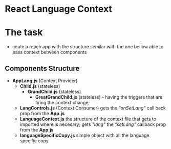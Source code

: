 # React Language Context

# The task
* ceate a reach app with the structure semilar with the one bellow able to pass context between components

## Components Structure
* __AppLang.js__ (Context Provider)
    * __Child.js__ (stateless)
        * __GrandChild.js__ (stateless)
            * __GreatGrandChild.js__ (stateless) - having the triggers that are firing the context change;
    * __LangControls.js__ (Context Consumer)  gets the _"onSetLang"_ call back prop from the __App.js__
    * __LanguageContext.js__ the structure of the context file that gets to imported where is necesary; gets _"lang"_ the _"setLang"_ callback prop from the __App.js__
    * __languageSpecificCopy.js__ simple object with all the language specific copy
